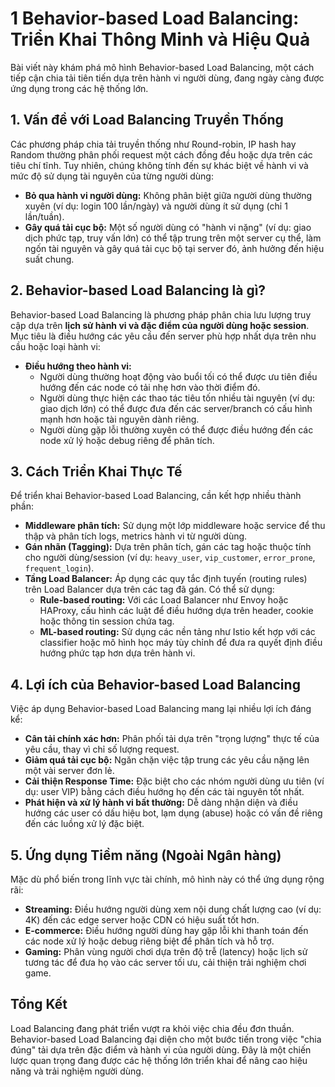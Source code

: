 # 1 Behavior-based Load Balancing: Triển Khai Thông Minh và Hiệu Quả

Bài viết này khám phá mô hình Behavior-based Load Balancing, một cách tiếp cận chia tải tiên tiến dựa trên hành vi người dùng, đang ngày càng được ứng dụng trong các hệ thống lớn.

## 1. Vấn đề với Load Balancing Truyền Thống

Các phương pháp chia tải truyền thống như Round-robin, IP hash hay Random thường phân phối request một cách đồng đều hoặc dựa trên các tiêu chí tĩnh. Tuy nhiên, chúng không tính đến sự khác biệt về hành vi và mức độ sử dụng tài nguyên của từng người dùng:

*   **Bỏ qua hành vi người dùng:** Không phân biệt giữa người dùng thường xuyên (ví dụ: login 100 lần/ngày) và người dùng ít sử dụng (chỉ 1 lần/tuần).
*   **Gây quá tải cục bộ:** Một số người dùng có "hành vi nặng" (ví dụ: giao dịch phức tạp, truy vấn lớn) có thể tập trung trên một server cụ thể, làm ngốn tài nguyên và gây quá tải cục bộ tại server đó, ảnh hưởng đến hiệu suất chung.

## 2. Behavior-based Load Balancing là gì?

Behavior-based Load Balancing là phương pháp phân chia lưu lượng truy cập dựa trên **lịch sử hành vi và đặc điểm của người dùng hoặc session**. Mục tiêu là điều hướng các yêu cầu đến server phù hợp nhất dựa trên nhu cầu hoặc loại hành vi:

*   **Điều hướng theo hành vi:**
    *   Người dùng thường hoạt động vào buổi tối có thể được ưu tiên điều hướng đến các node có tải nhẹ hơn vào thời điểm đó.
    *   Người dùng thực hiện các thao tác tiêu tốn nhiều tài nguyên (ví dụ: giao dịch lớn) có thể được đưa đến các server/branch có cấu hình mạnh hơn hoặc tài nguyên dành riêng.
    *   Người dùng gặp lỗi thường xuyên có thể được điều hướng đến các node xử lý hoặc debug riêng để phân tích.

## 3. Cách Triển Khai Thực Tế

Để triển khai Behavior-based Load Balancing, cần kết hợp nhiều thành phần:

*   **Middleware phân tích:** Sử dụng một lớp middleware hoặc service để thu thập và phân tích logs, metrics hành vi từ người dùng.
*   **Gán nhãn (Tagging):** Dựa trên phân tích, gán các tag hoặc thuộc tính cho người dùng/session (ví dụ: `heavy_user`, `vip_customer`, `error_prone`, `frequent_login`).
*   **Tầng Load Balancer:** Áp dụng các quy tắc định tuyến (routing rules) trên Load Balancer dựa trên các tag đã gán. Có thể sử dụng:
    *   **Rule-based routing:** Với các Load Balancer như Envoy hoặc HAProxy, cấu hình các luật để điều hướng dựa trên header, cookie hoặc thông tin session chứa tag.
    *   **ML-based routing:** Sử dụng các nền tảng như Istio kết hợp với các classifier hoặc mô hình học máy tùy chỉnh để đưa ra quyết định điều hướng phức tạp hơn dựa trên hành vi.

## 4. Lợi ích của Behavior-based Load Balancing

Việc áp dụng Behavior-based Load Balancing mang lại nhiều lợi ích đáng kể:

*   **Cân tải chính xác hơn:** Phân phối tải dựa trên "trọng lượng" thực tế của yêu cầu, thay vì chỉ số lượng request.
*   **Giảm quá tải cục bộ:** Ngăn chặn việc tập trung các yêu cầu nặng lên một vài server đơn lẻ.
*   **Cải thiện Response Time:** Đặc biệt cho các nhóm người dùng ưu tiên (ví dụ: user VIP) bằng cách điều hướng họ đến các tài nguyên tốt nhất.
*   **Phát hiện và xử lý hành vi bất thường:** Dễ dàng nhận diện và điều hướng các user có dấu hiệu bot, lạm dụng (abuse) hoặc có vấn đề riêng đến các luồng xử lý đặc biệt.

## 5. Ứng dụng Tiềm năng (Ngoài Ngân hàng)

Mặc dù phổ biến trong lĩnh vực tài chính, mô hình này có thể ứng dụng rộng rãi:

*   **Streaming:** Điều hướng người dùng xem nội dung chất lượng cao (ví dụ: 4K) đến các edge server hoặc CDN có hiệu suất tốt hơn.
*   **E-commerce:** Điều hướng người dùng hay gặp lỗi khi thanh toán đến các node xử lý hoặc debug riêng biệt để phân tích và hỗ trợ.
*   **Gaming:** Phân vùng người chơi dựa trên độ trễ (latency) hoặc lịch sử tương tác để đưa họ vào các server tối ưu, cải thiện trải nghiệm chơi game.

## Tổng Kết

Load Balancing đang phát triển vượt ra khỏi việc chia đều đơn thuần. Behavior-based Load Balancing đại diện cho một bước tiến trong việc "chia đúng" tải dựa trên đặc điểm và hành vi của người dùng. Đây là một chiến lược quan trọng đang được các hệ thống lớn triển khai để nâng cao hiệu năng và trải nghiệm người dùng.